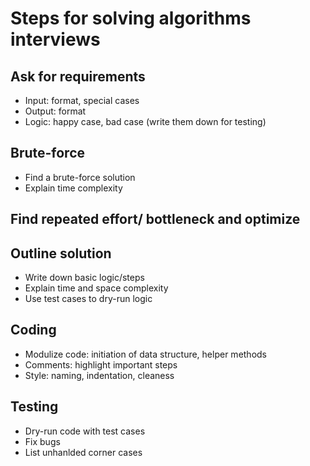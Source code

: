 # Steps for solving algorithms interviews

## Ask for requirements
* Input: format, special cases
* Output: format
* Logic: happy case, bad case (write them down for testing)

## Brute-force
* Find a brute-force solution
* Explain time complexity

## Find repeated effort/ bottleneck and optimize

## Outline solution
* Write down basic logic/steps
* Explain time and space complexity
* Use test cases to dry-run logic

## Coding
* Modulize code: initiation of data structure, helper methods
* Comments: highlight important steps
* Style: naming, indentation, cleaness

## Testing
* Dry-run code with test cases
* Fix bugs
* List unhanlded corner cases